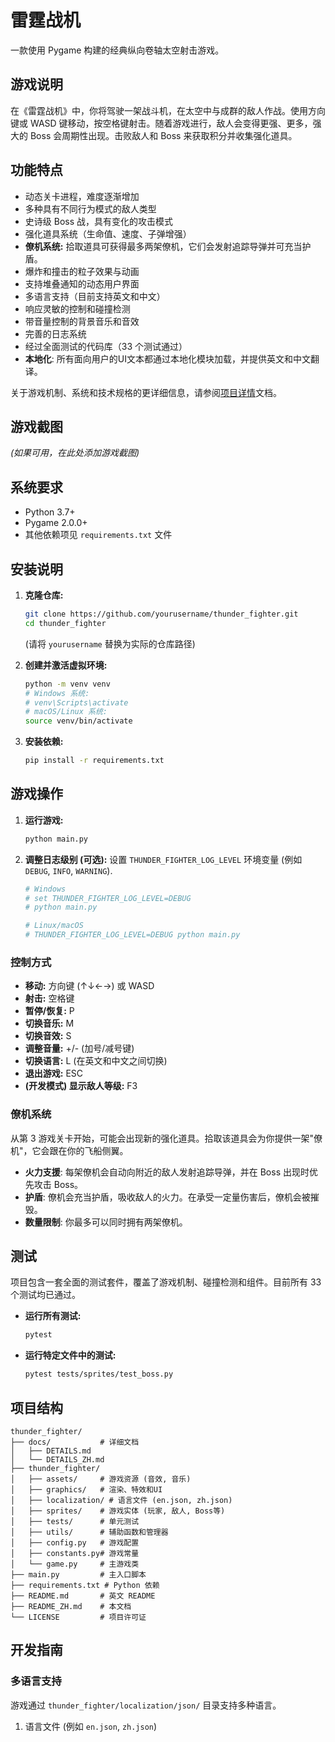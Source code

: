 # 雷霆战机

一款使用 Pygame 构建的经典纵向卷轴太空射击游戏。

## 游戏说明

在《雷霆战机》中，你将驾驶一架战斗机，在太空中与成群的敌人作战。使用方向键或 WASD 键移动，按空格键射击。随着游戏进行，敌人会变得更强、更多，强大的 Boss 会周期性出现。击败敌人和 Boss 来获取积分并收集强化道具。

## 功能特点

- 动态关卡进程，难度逐渐增加
- 多种具有不同行为模式的敌人类型
- 史诗级 Boss 战，具有变化的攻击模式
- 强化道具系统（生命值、速度、子弹增强）
- **僚机系统:** 拾取道具可获得最多两架僚机，它们会发射追踪导弹并可充当护盾。
- 爆炸和撞击的粒子效果与动画
- 支持堆叠通知的动态用户界面
- 多语言支持（目前支持英文和中文）
- 响应灵敏的控制和碰撞检测
- 带音量控制的背景音乐和音效
- 完善的日志系统
- 经过全面测试的代码库（33 个测试通过）
- **本地化**: 所有面向用户的UI文本都通过本地化模块加载，并提供英文和中文翻译。

关于游戏机制、系统和技术规格的更详细信息，请参阅[项目详情](./docs/DETAILS_ZH.md)文档。

## 游戏截图

_(如果可用，在此处添加游戏截图)_ 
<!-- ![游戏截图](screenshots/gameplay.png) -->

## 系统要求

- Python 3.7+
- Pygame 2.0.0+
- 其他依赖项见 `requirements.txt` 文件

## 安装说明

1.  **克隆仓库:**
    ```bash
    git clone https://github.com/yourusername/thunder_fighter.git
    cd thunder_fighter
    ```
    (请将 `yourusername` 替换为实际的仓库路径)

2.  **创建并激活虚拟环境:**
    ```bash
    python -m venv venv
    # Windows 系统:
    # venv\Scripts\activate
    # macOS/Linux 系统:
    source venv/bin/activate
    ```

3.  **安装依赖:**
    ```bash
    pip install -r requirements.txt
    ```

## 游戏操作

1.  **运行游戏:**
    ```bash
    python main.py
    ```

2.  **调整日志级别 (可选):**
    设置 `THUNDER_FIGHTER_LOG_LEVEL` 环境变量 (例如 `DEBUG`, `INFO`, `WARNING`).
    ```bash
    # Windows
    # set THUNDER_FIGHTER_LOG_LEVEL=DEBUG
    # python main.py
    
    # Linux/macOS
    # THUNDER_FIGHTER_LOG_LEVEL=DEBUG python main.py
    ```

### 控制方式

-   **移动:** 方向键 (↑↓←→) 或 WASD
-   **射击:** 空格键
-   **暂停/恢复:** P
-   **切换音乐:** M
-   **切换音效:** S
-   **调整音量:** +/- (加号/减号键)
-   **切换语言:** L (在英文和中文之间切换)
-   **退出游戏:** ESC
-   **(开发模式) 显示敌人等级:** F3

### 僚机系统

从第 3 游戏关卡开始，可能会出现新的强化道具。拾取该道具会为你提供一架"僚机"，它会跟在你的飞船侧翼。

-   **火力支援**: 每架僚机会自动向附近的敌人发射追踪导弹，并在 Boss 出现时优先攻击 Boss。
-   **护盾**: 僚机会充当护盾，吸收敌人的火力。在承受一定量伤害后，僚机会被摧毁。
-   **数量限制**: 你最多可以同时拥有两架僚机。

## 测试

项目包含一套全面的测试套件，覆盖了游戏机制、碰撞检测和组件。目前所有 33 个测试均已通过。

-   **运行所有测试:**
    ```bash
    pytest
    ```

-   **运行特定文件中的测试:**
    ```bash
    pytest tests/sprites/test_boss.py
    ```

## 项目结构

```
thunder_fighter/
├── docs/           # 详细文档
│   ├── DETAILS.md
│   └── DETAILS_ZH.md
├── thunder_fighter/
│   ├── assets/     # 游戏资源 (音效, 音乐)
│   ├── graphics/   # 渲染、特效和UI
│   ├── localization/ # 语言文件 (en.json, zh.json)
│   ├── sprites/    # 游戏实体 (玩家, 敌人, Boss等)
│   ├── tests/      # 单元测试
│   ├── utils/      # 辅助函数和管理器
│   ├── config.py   # 游戏配置
│   ├── constants.py# 游戏常量
│   └── game.py     # 主游戏类
├── main.py         # 主入口脚本
├── requirements.txt # Python 依赖
├── README.md       # 英文 README
├── README_ZH.md    # 本文档
└── LICENSE         # 项目许可证
```

## 开发指南

### 多语言支持

游戏通过 `thunder_fighter/localization/json/` 目录支持多种语言。

1.  语言文件 (例如 `en.json`, `zh.json`)